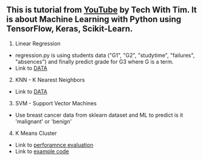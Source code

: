 ## This is tutorial from [YouTube](https://www.youtube.com/watch?v=ujTCoH21GlA&list=RDCMUC4JX40jDee_tINbkjycV4Sg&start_radio=1&t=51) by Tech With Tim. It is about Machine Learning with Python using TensorFlow, Keras, Scikit-Learn.
1. Linear Regression
- regression.py is using students data ("G1", "G2", "studytime", "failures", "absences") and finally predict grade for G3 where G is a term.
- Link to [DATA](https://archive.ics.uci.edu/ml/datasets/Student+Performance)
2. KNN - K Nearest Neighbors
- Link to [DATA](https://archive.ics.uci.edu/ml/datasets/Car+Evaluation)
3. SVM - Support Vector Machines
- Use breast cancer data from sklearn dataset and ML to predict is it 'malignant' or 'benign'
4. K Means Cluster
- Link to [perforamnce evaluation](https://scikit-learn.org/stable/modules/clustering.html#clustering-evaluation)
- Link to [example code](https://scikit-learn.org/stable/modules/generated/sklearn.cluster.KMeans.html)